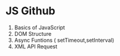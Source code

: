 # JS Github

1. Basics of JavaScript
2. DOM Structure 
3. Async Funtions ( setTimeout,setInterval)
4. XML API Request

